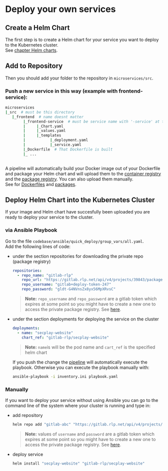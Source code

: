 # Deploy your own services

## Create a Helm Chart
The first step is to create a Helm chart for your service you want to deploy to the Kubernetes cluster.\
See [chapter Helm charts](./helm-charts.md).

## Add to Repository
Then you should add your folder to the repository in `microservices/src`.

### Push a new service in this way (example with frontend-service):

``` bash
microservices
|_src  # must be this directory
   |_frontend  # name doesnt matter
        |_frontend-service  # must be service name with '-service' at the end; this directory gets packaged
        |     |_Chart.yaml
        |     |_values.yaml
        |     |_templates
        |           |_deployment.yaml
        |           |_service.yaml
        |_Dockerfile  # That Dockerfile is built
        |_ ...
 
```

A pipeline will automatically build your Docker image out of your Dockerfile and package your Helm chart and will upload them to the [container registry](./gitlab-container-registry.md) and the [package registry](./gitlab-package-registry.md). You can also upload them manually.\
See for [Dockerfiles](./gitlab-container-registry.md#manually) and [packages](./gitlab-package-registry.md#manually).

## Deploy Helm Chart into the Kubernetes Cluster

If your image and Helm chart have succesfully been uploaded you are ready to deploy your service to the cluster.

### via Ansible Playbook

Go to the file `codebase/ansible/quick_deploy/group_vars/all.yaml`.\
Add the following lines of code:

- under the section repositories for downloading the private repo (package registry)

  ```yaml
  repositories:
    - repo_name: "gitlab-rlp"
      repo_url: "https://gitlab.rlp.net/api/v4/projects/39843/packages/helm/stable"
      repo_username: "gitlab+deploy-token-247"
      repo_password: "gldt-G4NVnsZx8yx56MpXRvsC"
  ```
  > **Note:** `repo_username` and `repo_password` are a gitlab token which expires at some point so you might have to create a new one to access the private package registry. See [here]().

- under the section deployments for deploying the service on the cluster

  ```yaml
  deployments:
    - name: "secplay-website"
      chart_ref: "gitlab-rlp/secplay-website"
  ```
  > **Note:** `name`is will be the pod name and `cart_ref` is the specified helm chart
  
  If you push the change the [pipeline](./pipelines.md#codebase-pipeline) will automatically execute the playbook.
  Otherwise you can execute the playbook manually with:

  ```bash
  ansible-playbook -i inventory.ini playbook.yaml
  ```

### Manually

If you want to deploy your service without using Ansible you can go to the command line of the system where your cluster is running and type in:

- add repository
  ```bash
  helm repo add "gitlab-abc" "https://gitlab.rlp.net/api/v4/projects/39843/packages/helm/stable" --username=gitlab+deploy-token-247 --password=gldt-G4NVnsZx8yx56MpXRvsC
  ```
  > **Note:** values of `username` and `password` are a gitlab token which expires at some point so you might have to create a new one to access the private package registry. See [here]().

- deploy service

  ```bash
  helm install "secplay-website" "gitlab-rlp/secplay-website"
  ```